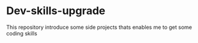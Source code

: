 # Dev-skills-upgrade
This repository introduce some side projects thats enables me to get some coding skills
